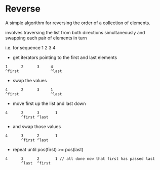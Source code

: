 # Reverse

A simple algorithm for reversing the order of a collection of elements.

involves traversing the list from both directions simultaneously and swapping each pair of elements in turn 

i.e. for sequence 1 2 3 4

- get iterators pointing to the first and last elements

```
1      2      3     4
^first              ^last
```

- swap the values
```
4      2      3     1
^first              ^last
```
- move first up the list and last down
```
4      2      3       1
       ^first ^last
```
- and swap those values
```
4      3      2       1
       ^first ^last
```
- repeat until pos(first) >= pos(last)
```
4      3      2       1 // all done now that first has passed last
       ^last  ^first    
```